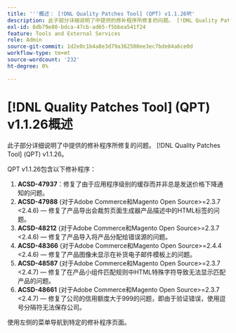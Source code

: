 ```yaml
---
title: '''概述： [!DNL Quality Patches Tool] (QPT) v1.1.26呎'
description: 此子部分详细说明了中提供的修补程序所修复的问题。 [!DNL Quality Patches Tool] (QPT) v1.1.26。
exl-id: 8db79e80-bdca-47cb-ad65-f5bbea541f24
feature: Tools and External Services
role: Admin
source-git-commit: 1d2e0c1b4a8e3d79a362500ee3ec7bde84a6ce0d
workflow-type: tm+mt
source-wordcount: '232'
ht-degree: 0%

---
```


# [!DNL Quality Patches Tool] (QPT) v1.1.26概述

此子部分详细说明了中提供的修补程序所修复的问题。 [!DNL Quality Patches Tool] (QPT) v1.1.26。

QPT v1.1.26包含以下修补程序：

1. **ACSD-47937**：修复了由于应用程序级别的缓存而并非总是发送价格下降通知的问题。
1. **ACSD-47988** (对于Adobe Commerce和Magento Open Source>=2.3.7 &lt;2.4.6) — 修复了产品导出会裁剪页面生成器产品描述中的HTML标签的问题。
1. **ACSD-48212** (对于Adobe Commerce和Magento Open Source>=2.3.7 &lt;2.4.6) — 修复了产品导入将产品分配给错误源的问题。
1. **ACSD-48366** (对于Adobe Commerce和Magento Open Source>=2.4.4 &lt;2.4.6) — 修复了产品图像未显示在补货电子邮件模板上的问题。
1. **ACSD-48587** (对于Adobe Commerce和Magento Open Source>=2.3.7 &lt;2.4.7) — 修复了在产品小组件匹配规则中HTML特殊字符导致无法显示匹配产品的问题。
1. **ACSD-48661** (对于Adobe Commerce和Magento Open Source>=2.3.7 &lt;2.4.7) — 修复了公司的信用额度大于999的问题，即由于验证错误，使用逗号分隔符无法保存公司。

使用左侧的菜单导航到特定的修补程序页面。
